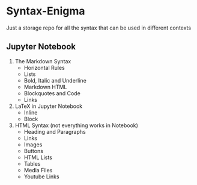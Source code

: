 # Syntax-Enigma
Just a storage repo for all the syntax that can be used in different contexts

## Jupyter Notebook
1. The Markdown Syntax
    * Horizontal Rules
    * Lists
    * Bold, Italic and Underline
    * Markdown HTML
    * Blockquotes and Code
    * Links
2. LaTeX in Jupyter Notebook
    * Inline
    * Block
3. HTML Syntax (not everything works in Notebook)
    * Heading and Paragraphs
    * Links
    * Images
    * Buttons
    * HTML Lists
    * Tables
    * Media Files
    * Youtube Links

